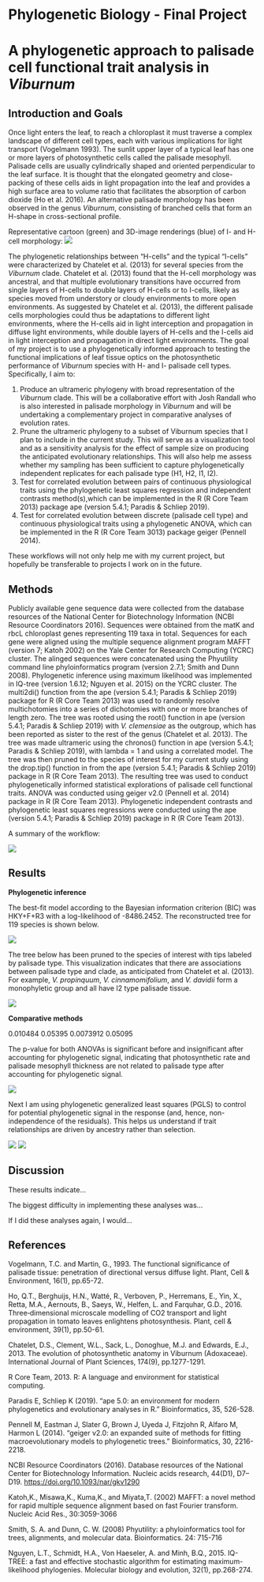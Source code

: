 # Phylogenetic Biology - Final Project
# A phylogenetic approach to palisade cell functional trait analysis in *Viburnum*

## Introduction and Goals

Once light enters the leaf, to reach a chloroplast it must traverse a complex landscape of different cell types, each with various implications for light transport (Vogelmann 1993). The sunlit upper layer of a typical leaf has one or more layers of photosynthetic cells called the palisade mesophyll. Palisade cells are usually cylindrically shaped and oriented perpendicular to the leaf surface. It is thought that the elongated geometry and close-packing of these cells aids in light propagation into the leaf and provides a high surface area to volume ratio that facilitates the absorption of carbon dioxide (Ho et al. 2016). An alternative palisade morphology has been observed in the genus *Viburnum*, consisting of branched cells that form an H-shape in cross-sectional profile. 

Representative cartoon (green) and 3D-image renderings (blue) of I- and H-cell morphology: 
![](FinalProject_files/images/hcells.png)

The phylogenetic relationships between “H-cells” and the typical “I-cells”  were characterized by Chatelet et al. (2013) for several species from the *Viburnum* clade. Chatelet et al. (2013) found that the H-cell morphology was ancestral, and that multiple evolutionary transitions have occurred from single layers of H-cells to double layers of H-cells or to I-cells, likely as species moved from understory or cloudy environments to more open environments. As suggested by Chatelet et al. (2013), the different palisade cells morphologies could thus be adaptations to different light environments, where the H-cells aid in light interception and propagation in diffuse light environments, while double layers of H-cells and the I-cells aid in light interception and propagation in direct light environments. The goal of my project is to use a phylogenetically informed approach to testing the functional implications of leaf tissue optics on the photosynthetic performance of *Viburnum* species with H- and I- palisade cell types. Specifically, I aim to:

1.	Produce an ultrameric phylogeny with broad representation of the *Viburnum* clade. This will be a collaborative effort with Josh Randall who is also interested in palisade morphology in *Viburnum* and will be undertaking a complementary project in comparative analyses of evolution rates. 
2.	Prune the ultrameric phylogeny to a subset of Viburnum species that I plan to include in the current study. This will serve as a visualization tool and as a sensitivity analysis for the effect of sample size on producing the anticipated evolutionary relationships. This will also help me assess whether my sampling has been sufficient to capture phylogenetically independent replicates for each palisade type (H1, H2, I1, I2).
3.	Test for correlated evolution between pairs of continuous physiological traits using the phylogenetic least squares regression and independent contrasts method(s),which can be implemented in the R (R Core Team 2013) package ape (version 5.4.1; Paradis & Schliep 2019). 
4.	Test for correlated evolution between discrete (palisade cell type) and continuous physiological traits using a phylogenetic ANOVA, which can be implemented in the R (R Core Team 3013) package geiger (Pennell 2014).

These workflows will not only help me with my current project, but hopefully be transferable to projects I work on in the future.  

## Methods

Publicly available gene sequence data were collected from the database resources of the National Center for Biotechnology Information (NCBI Resource Coordinators 2016). Sequences were obtained from the matK and rbcL chloroplast genes representing 119 taxa in total. Sequences for each gene were aligned using the multiple sequence alignment program MAFFT (version 7; Katoh 2002) on the Yale Center for Research Computing (YCRC) cluster. The alinged sequences were concatenated using the Phyutility command line phyloinformatics program (version 2.7.1; Smith and Dunn 2008). Phylogenetic inference using maximum likelihood was implemented in IQ-tree (version 1.6.12; Nguyen et al. 2015) on the YCRC cluster. The multi2di() function from the ape (version 5.4.1; Paradis & Schliep 2019) package for R (R Core Team 2013) was used to randomly resolve multichotomies into a series of dichotomies with one or more branches of length zero. The tree was rooted using the root() function in ape (version 5.4.1; Paradis & Schliep 2019) with *V. clemensiae* as the outgroup, which has been reported as sister to the rest of the genus (Chatelet et al. 2013). The tree was made ultrameric using the chronos() function in ape (version 5.4.1; Paradis & Schliep 2019), with lambda = 1 and using a correlated model. The tree was then pruned to the species of interest for my current study using the drop.tip() function in from the ape (version 5.4.1; Paradis & Schliep 2019) package in R (R Core Team 2013). The resulting tree was used to conduct phylogenetically informed statistical explorations of palisade cell functional traits. ANOVA was conducted using geiger v2.0 (Pennell et al. 2014) package in R (R Core Team 2013). Phylogenetic independent contrasts and phylogenetic least squares regressions were conducted using the ape (version 5.4.1; Paradis & Schliep 2019) package in R (R Core Team 2013).

A summary of the workflow:  

![](FinalProject_files/images/methods.png)


## Results

**Phylogenetic inference**

The best-fit model according to the Bayesian information criterion (BIC) was HKY+F+R3 with a log-likelihood of -8486.2452. The reconstructed tree for 119 species is shown below.

![](FinalProject_files/images/phy-2.png)

The tree below has been pruned to the species of interest with tips labeled by palisade type. This visualization indicates that there are associations between palisade type and clade, as anticipated from Chatelet et al. (2013). For example, *V. propinquum*, *V. cinnamomifolium*, and *V. davidii* form a monophyletic group and all have I2 type palisade tissue.

![](FinalProject_files/images/unnamed-chunk-3-1.png) 

**Comparative methods**

0.010484  0.05395 
0.0073912 0.05095 

The p-value for both ANOVAs is significant before and insignificant after accounting for phylogenetic signal, indicating that photosynthetic rate and palisade mesophyll thickness are not related to palisade type after accounting for phylogenetic signal.

![](FinalProject_files/FinalProject_files/figure-gfm/unnamed-chunk-4-1.png) 

Next I am using phylogenetic generalized least squares (PGLS) to control for potential phylogenetic signal in the response (and, hence, non-independence of the residuals). This helps us understand if trait relationships are driven by ancestry rather than selection.

![](FinalProject_files/FinalProject_files/figure-gfm/unnamed-chunk-5-1.png) 
![](FinalProject_files/FinalProject_files/figure-gfm/unnamed-chunk-6-1.png) 

## Discussion

These results indicate...

The biggest difficulty in implementing these analyses was...

If I did these analyses again, I would...

## References

Vogelmann, T.C. and Martin, G., 1993. The functional significance of palisade tissue: penetration of directional versus diffuse light. Plant, Cell & Environment, 16(1), pp.65-72.

Ho, Q.T., Berghuijs, H.N., Watté, R., Verboven, P., Herremans, E., Yin, X., Retta, M.A., Aernouts, B., Saeys, W., Helfen, L. and Farquhar, G.D., 2016. Three‐dimensional microscale modelling of CO2 transport and light propagation in tomato leaves enlightens photosynthesis. Plant, cell & environment, 39(1), pp.50-61.

Chatelet, D.S., Clement, W.L., Sack, L., Donoghue, M.J. and Edwards, E.J., 2013. The evolution of photosynthetic anatomy in Viburnum (Adoxaceae). International Journal of Plant Sciences, 174(9), pp.1277-1291.

R Core Team, 2013. R: A language and environment for statistical computing.

Paradis E, Schliep K (2019). “ape 5.0: an environment for modern phylogenetics and evolutionary analyses in R.” Bioinformatics, 35, 526-528.

Pennell M, Eastman J, Slater G, Brown J, Uyeda J, Fitzjohn R, Alfaro M, Harmon L (2014). “geiger v2.0: an expanded suite of methods for fitting macroevolutionary models to phylogenetic trees.” Bioinformatics, 30, 2216-2218.

NCBI Resource Coordinators (2016). Database resources of the National Center for Biotechnology Information. Nucleic acids research, 44(D1), D7–D19. https://doi.org/10.1093/nar/gkv1290

Katoh,K., Misawa,K., Kuma,K., and Miyata,T. (2002) MAFFT: a novel method for rapid multiple sequence alignment based on fast Fourier transform. Nucleic Acid Res., 30:3059-3066

Smith, S. A. and Dunn, C. W. (2008) Phyutility: a phyloinformatics tool for trees, alignments, and molecular data. Bioinformatics. 24: 715-716

Nguyen, L.T., Schmidt, H.A., Von Haeseler, A. and Minh, B.Q., 2015. IQ-TREE: a fast and effective stochastic algorithm for estimating maximum-likelihood phylogenies. Molecular biology and evolution, 32(1), pp.268-274.

